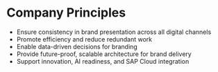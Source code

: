 # Company Principles

- Ensure consistency in brand presentation across all digital channels
- Promote efficiency and reduce redundant work
- Enable data-driven decisions for branding
- Provide future-proof, scalable architecture for brand delivery
- Support innovation, AI readiness, and SAP Cloud integration
